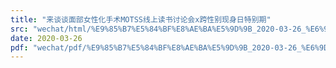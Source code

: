 ```yaml
---
title: "来谈谈面部女性化手术MOTSS线上读书讨论会x跨性别现身日特别期"
src: "wechat/html/%E9%85%B7%E5%84%BF%E8%AE%BA%E5%9D%9B_2020-03-26_%E6%9D%A5%E8%B0%88%E8%B0%88%E9%9D%A2%E9%83%A8%E5%A5%B3%E6%80%A7%E5%8C%96%E6%89%8B%E6%9C%AFMOTSS%E7%BA%BF%E4%B8%8A%E8%AF%BB%E4%B9%A6%E8%AE%A8%E8%AE%BA%E4%BC%9Ax%E8%B7%A8%E6%80%A7%E5%88%AB%E7%8E%B0%E8%BA%AB%E6%97%A5%E7%89%B9%E5%88%AB%E6%9C%9F.html"
date: 2020-03-26
pdf: "wechat/pdf/%E9%85%B7%E5%84%BF%E8%AE%BA%E5%9D%9B_2020-03-26_%E6%9D%A5%E8%B0%88%E8%B0%88%E9%9D%A2%E9%83%A8%E5%A5%B3%E6%80%A7%E5%8C%96%E6%89%8B%E6%9C%AFMOTSS%E7%BA%BF%E4%B8%8A%E8%AF%BB%E4%B9%A6%E8%AE%A8%E8%AE%BA%E4%BC%9Ax%E8%B7%A8%E6%80%A7%E5%88%AB%E7%8E%B0%E8%BA%AB%E6%97%A5%E7%89%B9%E5%88%AB%E6%9C%9F.pdf"
---
```

